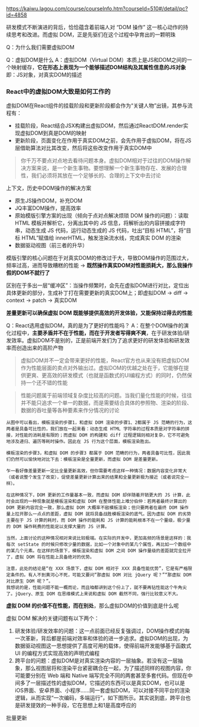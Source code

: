 https://kaiwu.lagou.com/course/courseInfo.htm?courseId=510#/detail/pc?id=4858

研发模式不断演进的背后，恰恰蕴含着前端人对 “DOM 操作” 这一核心动作的持续思考和改进。而虚拟 DOM，正是先驱们在这个过程中孕育出的一颗明珠

Q：为什么我们需要虚拟DOM

Q：虚拟DOM是什么
A：虚拟DOM（Virtual DOM）本质上是JS和DOM之间的一个映射缓存，**它在形态上表现为一个能够描述DOM结构及其属性信息的JS对象**
即：JS对象，对真实DOM的描述

### React中的虚拟DOM大致是如何工作的

虚拟DOM在React组件的挂载阶段和更新阶段都会作为“关键人物”出镜，其参与流程有：
- 挂载阶段，React结合JSX构建出虚拟DOM，然后通过ReactDOM.render实现虚拟DOM到真是DOM的映射
- 更新阶段，页面变化在作用于真实DOM之前，会先作用于虚拟DOM，将在JS层借助算法对比其改变，然后将这些改变作用于真实DOM中


> 你千万不要点对点地去看待问题本身。虚拟DOM相对于过往的DOM操作解决方案来说，是一个新生事物。要想理解一个新生事物存在、发展的合理性，我们必须将其放在一个足够长的、合理的上下文中去讨论

上下文，历史中DOM操作的解决方案
- 原生JS操作DOM，补充DOM
- JQ丰富DOM操作，提高效率
- 原始模版引擎方案的出现（倾向于点对点解决烦琐 DOM 操作的问题）：读取 HTML 模板并解析它，分离出其中的 JS 信息，将解析出的内容拼接成字符串，动态生成 JS 代码，运行动态生成的 JS 代码，吐出“目标 HTML”，将“目标 HTML”赋值给 innerHTML，触发渲染流水线，完成真实 DOM 的渲染
- 数据驱动视图（前三者的升华）

模版引擎的核心问题在于对真实DOM的修改过于大，导致DOM操作的范围过大，频率过高，进而导致糟糕的性能 -> **既然操作真实DOM对性能损耗大，那么我操作假的DOM不就行了**

区别在于多出一层“缓冲区”：当操作频繁时，会先在虚拟DOM进行对比，定位出具体更新的部分，生成补丁打在需要更新的真实DOM上；即虚拟DOM -> diff -> context -> patch -> 真实DOM

**差量更新可以确保虚拟 DOM 既能够提供高效的开发体验，又能保持过得去的性能**


Q：React选用虚拟DOM，真的是为了更好的性能吗？
A：在整个DOM操作的演化过程中，**主要矛盾并不在于性能，而在于开发者写得爽不爽**，在于研发体验/研发效率。虚拟DOM不是别的，正是前端开发们为了追求更好的研发体验和研发效率而创造出来的高阶产物

> 虚拟DOM并不一定会带来更好的性能，React官方也从来没有把虚拟DOM作为性能层面的卖点对外输出过。虚拟DOM的优越之处在于，它能够在提供更爽、更高效的研发模式（也就是函数式的UI编程方式）的同时，仍然保持一个还不错的性能

> 性能问题属于前端领域复杂度比较高的问题。当我们量化性能的时候，往往并不能只追求一个单一的数据，而是需要结合具体的参照物、渲染的阶段、数据的吞吐量等各种要素来作分情况的讨论

```
从图中可以看出，模板渲染的步骤1，和虚拟 DOM 渲染的步骤1、2都属于 JS 范畴的行为，这两者是具备可比性的，我们放在一起来看：动态生成 HTML 字符串的过程本质是对字符串的拼接，对性能的消耗是有限的；而虚拟 DOM 的构建和 diff 过程逻辑则相对复杂，它不可避免地涉及递归、遍历等耗时操作。因此在 JS 行为这个层面，模板渲染胜出。

模板渲染的步骤3，和虚拟 DOM 的步骤3 都属于 DOM 范畴的行为，两者具备可比性，因此我们仍然可以愉快地对比下去：模板渲染是全量更新，而虚拟 DOM 是差量更新。

乍一看好像差量更新一定比全量更新高效，但你需要考虑这样一种情况：数据内容变化非常大（或者说整个发生了改变），促使差量更新计算出来的结果和全量更新极为接近（或者说完全一样）。

在这种情况下，DOM 更新的工作量基本一致，而虚拟 DOM 却伴随着开销更大的 JS 计算，此时会出现的一种现象就是模板渲染和虚拟 DOM 在整体性能上难分伯仲：若两者最终计算出的 DOM 更新内容完全一致，那么虚拟 DOM 大概率不敌模板渲染；但只要两者在最终 DOM 操作量上拉开那么一点点的差距，虚拟 DOM 就将具备战胜模板渲染的底气。因为虚拟 DOM 的劣势主要在于 JS 计算的耗时，而 DOM 操作的能耗和 JS 计算的能耗根本不在一个量级，极少量的 DOM 操作耗费的性能足以支撑大量的 JS 计算。

当然，上面讨论的这种情况相对来说比较极端。在实际的开发中，更加高频的场景是这样的：我每次 setState 的时候只修改少量的数据，比如一个对象中的某几个属性，再比如一个数组中的某几个元素。在这样的场景下，模板渲染和虚拟 DOM 之间 DOM 操作量级的差距就完全拉开了，虚拟 DOM 将在性能上具备绝对的优势。

注意，此处的结论是“在 XXX 场景下，虚拟 DOM 相对于 XXX 具备性能优势”，它是有严格限定条件的。有人不到黄河心不死，可能又要问“那虚拟 DOM 对比 jQuery 呢？”“那虚拟 DOM 对比原生 DOM 呢？”。
我想说的是，性能问题不能一概而论，而且咱都讲到这个份上了，就不要再钻性能这个牛角尖了。jQuery、原生 DOM 在思维模式上来说和虚拟 DOM 截然不同，强行比较意义不大。
```

**虚拟 DOM 的价值不在性能，而在别处**，那么虚拟DOM的价值到底是什么呢

虚拟 DOM 解决的关键问题有以下两个：
1. 研发体验/研发效率的问题：这一点前面已经反复强调过，DOM操作模式的每一次革新，背后都是前端对效率和体验的进一步追求。虚拟DOM的出现，为数据驱动视图这一思想提供了高度可用的载体，使得前端开发能够基于函数式 UI 的编程方式实现高效的声明式编程
2. 跨平台的问题：虚拟DOM是对真实渲染内容的一层抽象。若没有这一层抽象，那么视图层将和渲染平台紧密耦合在一起，为了描述同样的视图内容，你可能要分别在 Web 端和 Native 端写完全不同的两套甚至多套代码。但现在中间多了一层描述性的虚拟DOM，它描述的东西可以是真实DOM，也可以是iOS界面、安卓界面、小程序......同一套虚拟DOM，可以对接不同平台的渲染逻辑，从而实现“一次编码，多端运行”，如下图所示。其实说到底，跨平台也是研发提效的一种手段，它在思想上和1是高度呼应的

批量更新
